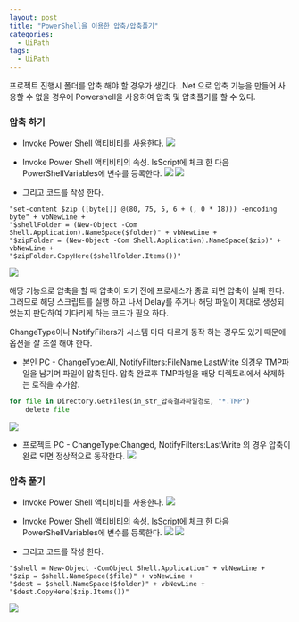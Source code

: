 ```yaml
---
layout: post
title: "PowerShell을 이용한 압축/압축풀기"
categories:
  - UiPath
tags:
  - UiPath
---
```


프로젝트 진행시 폴더를 압축 해야 할 경우가 생긴다. 
.Net 으로 압축 기능을 만들어 사용할 수 없을 경우에 Powershell을 사용하여 압축 및 압축풀기를 할 수 있다.

### 압축 하기

* Invoke Power Shell 액티비티를 사용한다.
![](/assets/uipath/invoke_powershell_zip_activity.png)

* Invoke Power Shell 액티비티의 속성. IsScript에 체크 한 다음 PowerShellVariables에 변수를 등록한다.
![](/assets/uipath/invoke_powershell_zip_activity_propertry.png)
![](/assets/uipath/invoke_powershell_zip_activity_variable_arg.png)

* 그리고 코드를 작성 한다.
```
"set-content $zip ([byte[]] @(80, 75, 5, 6 + (, 0 * 18))) -encoding byte" + vbNewLine +
"$shellFolder = (New-Object -Com Shell.Application).NameSpace($folder)" + vbNewLine + 
"$zipFolder = (New-Object -Com Shell.Application).NameSpace($zip)" + vbNewLine + 
"$zipFolder.CopyHere($shellFolder.Items())"
```
![](/assets/uipath/invoke_powershell_zip_activity_script.png)

해당 기능으로 압축을 할 때 압축이 되기 전에 프로세스가 종료 되면 압축이 실패 한다.
그러므로 해당 스크립트를 실행 하고 나서 Delay를 주거나 해당 파일이 제대로 생성되 었는지 판단하여 기다리게 하는 코드가 필요 하다.

ChangeType이나 NotifyFilters가 시스템 마다 다르게 동작 하는 경우도 있기 때문에 옵션을 잘 조절 해야 한다.
* 본인 PC - ChangeType:All, NotifyFilters:FileName,LastWrite 의경우 TMP파일을 남기며 파일이 압축된다. 압축 완료후 TMP파일을 해당 디렉토리에서 삭제하는 로직을 추가함.
```python
for file in Directory.GetFiles(in_str_압축결과파일경로, "*.TMP")
    delete file
```
![](/assets/uipath/invoke_powershell_file_write_complete.png)
* 프로젝트 PC - ChangeType:Changed, NotifyFilters:LastWrite 의 경우 압축이 완료 되면 정상적으로 동작한다.
![](/assets/uipath/invoke_powershell_file_write_complete2.png)

### 압축 풀기

* Invoke Power Shell 액티비티를 사용한다.
![](/assets/uipath/invoke_powershell_unzip_activity.png)

* Invoke Power Shell 액티비티의 속성. IsScript에 체크 한 다음 PowerShellVariables에 변수를 등록한다.
![](/assets/uipath/invoke_powershell_zip_activity_propertry.png)
![](/assets/uipath/invoke_powershell_unzip_activity_variable_arg.png)

* 그리고 코드를 작성 한다.
```
"$shell = New-Object -ComObject Shell.Application" + vbNewLine + 
"$zip = $shell.NameSpace($file)" + vbNewLine + 
"$dest = $shell.NameSpace($folder)" + vbNewLine + 
"$dest.CopyHere($zip.Items())"
```
![](/assets/uipath/invoke_powershell_unzip_activity_script.png)